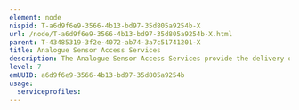 ```yaml
---
element: node
nispid: T-a6d9f6e9-3566-4b13-bd97-35d805a9254b-X
url: /node/T-a6d9f6e9-3566-4b13-bd97-35d805a9254b-X.html
parent: T-43485319-3f2e-4072-ab74-3a7c51741201-X
title: Analogue Sensor Access Services
description: The Analogue Sensor Access Services provide the delivery or exchange of analogue sensor signals without manipulation (encoding, compression) of the original signal, and directly interfacing a Transmission Service.
level: 7
emUUID: a6d9f6e9-3566-4b13-bd97-35d805a9254b
usage:
  serviceprofiles:
---
```

